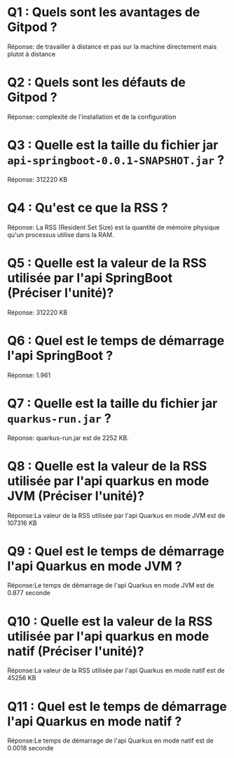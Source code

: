 # Q1 : Quels sont  les avantages de Gitpod ?
Réponse: de travailler à distance et pas sur la machine directement mais plutot à distance

# Q2 : Quels sont les défauts de Gitpod ?
Réponse: complexité de l'installation et de la configuration

# Q3 : Quelle est la taille du fichier jar `api-springboot-0.0.1-SNAPSHOT.jar` ?
Réponse: 312220 KB

# Q4 : Qu'est ce que la RSS ?
Réponse: La RSS (Resident Set Size) est la quantité de mémoire physique qu'un processus utilise dans la RAM.

# Q5 : Quelle est la valeur de la RSS utilisée par l'api SpringBoot (Préciser l'unité)?
Réponse: 312220 KB

# Q6 : Quel est le temps de démarrage l'api SpringBoot ?
Réponse: 1.961

# Q7 : Quelle est la taille du fichier jar `quarkus-run.jar` ?
Réponse: quarkus-run.jar est de 2252 KB.

# Q8 : Quelle est la valeur de la RSS utilisée par l'api quarkus en mode JVM (Préciser l'unité)?
Réponse:La valeur de la RSS utilisée par l'api Quarkus en mode JVM est de 107316 KB

# Q9 : Quel est le temps de démarrage l'api Quarkus en mode JVM ?
Réponse:Le temps de démarrage de l'api Quarkus en mode JVM est de 0.877 seconde

# Q10 : Quelle est la valeur de la RSS utilisée par l'api quarkus en mode natif (Préciser l'unité)?
Réponse:La valeur de la RSS utilisée par l'api Quarkus en mode natif est de 45256 KB

# Q11 : Quel est le temps de démarrage l'api Quarkus en mode natif ?
Réponse:Le temps de démarrage de l'api Quarkus en mode natif est de 0.0018 seconde